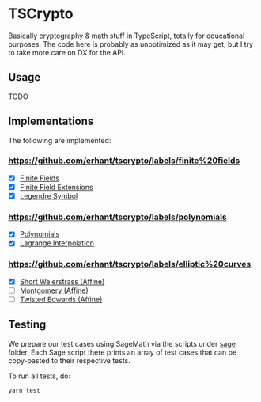 # TSCrypto

Basically cryptography & math stuff in TypeScript, totally for educational purposes. The code here is probably as unoptimized as it may get, but I try to take more care on DX for the API.

## Usage

TODO

## Implementations

The following are implemented:

### https://github.com/erhant/tscrypto/labels/finite%20fields

- [x] [Finite Fields](./src/fields/field.ts)
- [x] [Finite Field Extensions](./src/fields/extension.ts)
- [x] [Legendre Symbol](./src/utils/legendre.ts)

### https://github.com/erhant/tscrypto/labels/polynomials

- [x] [Polynomials](./src/polynomials/polynomial.ts)
- [x] [Lagrange Interpolation](./src/utils/lagrange.ts)

### https://github.com/erhant/tscrypto/labels/elliptic%20curves

- [x] [Short Weierstrass (Affine)](./src/curves/affineShortWeierstrass.ts)
- [ ] [Montgomery (Affine)](./src/curves/montgomery.ts)
- [ ] [Twisted Edwards (Affine)](./src/curves/twised-edwards.ts)

## Testing

We prepare our test cases using SageMath via the scripts under [sage](./sage/) folder. Each Sage script there prints an array of test cases that can be copy-pasted to their respective tests.

To run all tests, do:

```sh
yarn test
```
